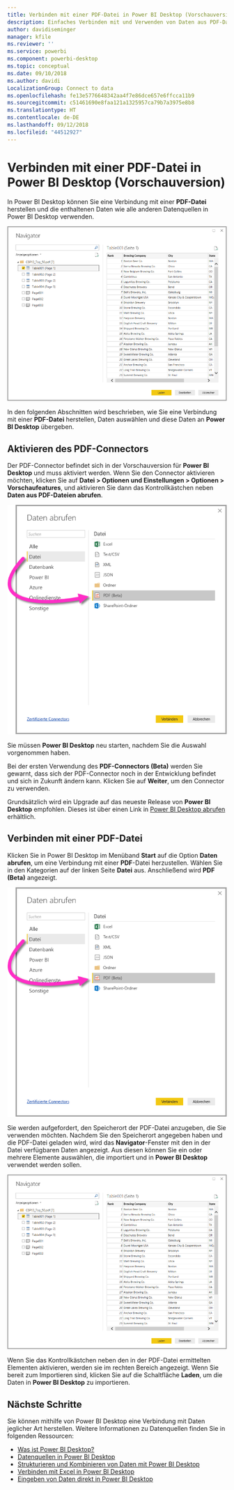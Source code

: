```yaml
---
title: Verbinden mit einer PDF-Datei in Power BI Desktop (Vorschauversion)
description: Einfaches Verbinden mit und Verwenden von Daten aus PDF-Dateien in Power BI Desktop
author: davidiseminger
manager: kfile
ms.reviewer: ''
ms.service: powerbi
ms.component: powerbi-desktop
ms.topic: conceptual
ms.date: 09/10/2018
ms.author: davidi
LocalizationGroup: Connect to data
ms.openlocfilehash: fe13e5776648342aa4f7e86dce657e6ffcca11b9
ms.sourcegitcommit: c51461690e8faa121a1325957ca79b7a3975e8b8
ms.translationtype: HT
ms.contentlocale: de-DE
ms.lasthandoff: 09/12/2018
ms.locfileid: "44512927"
---
```

# <a name="connect-to-a-pdf-file-in-power-bi-desktop-preview"></a>Verbinden mit einer PDF-Datei in Power BI Desktop (Vorschauversion)
In Power BI Desktop können Sie eine Verbindung mit einer **PDF-Datei** herstellen und die enthaltenen Daten wie alle anderen Datenquellen in Power BI Desktop verwenden.

![Verbinden mit Daten in PDF-Dateien](media/desktop-connect-pdf/connect-pdf_04.png)

In den folgenden Abschnitten wird beschrieben, wie Sie eine Verbindung mit einer **PDF-Datei** herstellen, Daten auswählen und diese Daten an **Power BI Desktop** übergeben.

## <a name="enable-the-pdf-connector"></a>Aktivieren des PDF-Connectors
Der PDF-Connector befindet sich in der Vorschauversion für **Power BI Desktop** und muss aktiviert werden. Wenn Sie den Connector aktivieren möchten, klicken Sie auf **Datei > Optionen und Einstellungen > Optionen > Vorschaufeatures**, und aktivieren Sie dann das Kontrollkästchen neben **Daten aus PDF-Dateien abrufen**. 

![Aktivieren des PDF-Connectors unter „Optionen > Vorschaufeatures“](media/desktop-connect-pdf/connect-pdf_01.png)

Sie müssen **Power BI Desktop** neu starten, nachdem Sie die Auswahl vorgenommen haben.

Bei der ersten Verwendung des **PDF-Connectors (Beta)** werden Sie gewarnt, dass sich der PDF-Connector noch in der Entwicklung befindet und sich in Zukunft ändern kann. Klicken Sie auf **Weiter**, um den Connector zu verwenden.

Grundsätzlich wird ein Upgrade auf das neueste Release von **Power BI Desktop** empfohlen. Dieses ist über einen Link in [Power BI Desktop abrufen](desktop-get-the-desktop.md) erhältlich. 

## <a name="connect-to-a-pdf-file"></a>Verbinden mit einer PDF-Datei
Klicken Sie in Power BI Desktop im Menüband **Start** auf die Option **Daten abrufen**, um eine Verbindung mit einer **PDF**-Datei herzustellen. Wählen Sie in den Kategorien auf der linken Seite **Datei** aus. Anschließend wird **PDF (Beta)** angezeigt.

![Auswählen von „PDF“ unter „Daten abrufen“](media/desktop-connect-pdf/connect-pdf_01.png)

Sie werden aufgefordert, den Speicherort der PDF-Datei anzugeben, die Sie verwenden möchten. Nachdem Sie den Speicherort angegeben haben und die PDF-Datei geladen wird, wird das **Navigator**-Fenster mit den in der Datei verfügbaren Daten angezeigt. Aus diesen können Sie ein oder mehrere Elemente auswählen, die importiert und in **Power BI Desktop** verwendet werden sollen.

![Verbinden mit Daten in PDF-Dateien](media/desktop-connect-pdf/connect-pdf_04.png)

Wenn Sie das Kontrollkästchen neben den in der PDF-Datei ermittelten Elementen aktivieren, werden sie im rechten Bereich angezeigt. Wenn Sie bereit zum Importieren sind, klicken Sie auf die Schaltfläche **Laden**, um die Daten in **Power BI Desktop** zu importieren.


## <a name="next-steps"></a>Nächste Schritte
Sie können mithilfe von Power BI Desktop eine Verbindung mit Daten jeglicher Art herstellen. Weitere Informationen zu Datenquellen finden Sie in folgenden Ressourcen:

* [Was ist Power BI Desktop?](desktop-what-is-desktop.md)
* [Datenquellen in Power BI Desktop](desktop-data-sources.md)
* [Strukturieren und Kombinieren von Daten mit Power BI Desktop](desktop-shape-and-combine-data.md)
* [Verbinden mit Excel in Power BI Desktop](desktop-connect-excel.md)   
* [Eingeben von Daten direkt in Power BI Desktop](desktop-enter-data-directly-into-desktop.md)   

